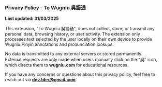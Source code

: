 ### Privacy Policy - To Wugniu 吳語通

**Last updated: 31/03/2025**

This extension, "To Wugniu 吳語通", does not collect, store, or transmit any personal data, browsing history, or user activity. The extension only processes text selected by the user locally on their own device to provide Wugniu Pinyin annotations and pronunciation lookups. 

No data is transmitted to any external servers or stored permanently. External requests are only made when users manually click on the “吳” icon, which directs them to **wugniu.com** for educational resources.

If you have any concerns or questions about this privacy policy, feel free to reach out via **dev.tder@gmail.com**.
